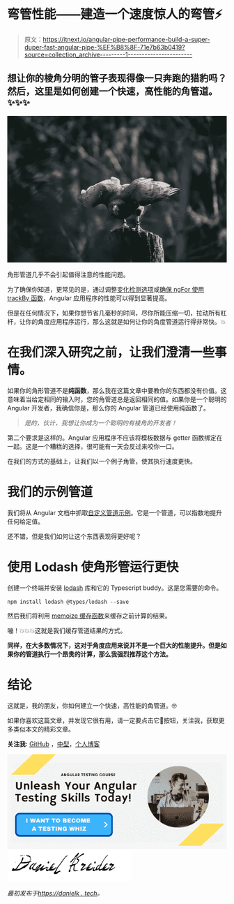 # 弯管性能——建造一个速度惊人的弯管⚡️

> 原文：<https://itnext.io/angular-pipe-performance-build-a-super-duper-fast-angular-pipe-%EF%B8%8F-71e7b63b0419?source=collection_archive---------1----------------------->

## 想让你的棱角分明的管子表现得像一只奔跑的猎豹吗？然后，这里是如何创建一个快速，高性能的角管道。✨✨✨

![](img/c72706009bcbc41068a3e52ea51ac341.png)

角形管道几乎不会引起值得注意的性能问题。

为了确保你知道，更常见的是，通过调整[变化检测选项](https://danielk.tech/home/heres-how-you-can-improve-angular-change-detection-performance)或[确保 ngFor 使用 trackBy 函数](https://danielk.tech/home/use-trackby-to-improve-angular-performance)，Angular 应用程序的性能可以得到显著提高。

但是在任何情况下，如果你想节省几毫秒的时间，尽你所能压缩一切，拉动所有杠杆，让你的角度应用程序运行，那么这就是如何让你的角度管道运行得非常快。💥

# 在我们深入研究之前，让我们澄清一些事情。

如果你的角形管道不是**纯函数**，那么我在这篇文章中要教你的东西都没有价值。这意味着当给定相同的输入时，您的角管道总是返回相同的值。如果你是一个聪明的 Angular 开发者，我确信你是，那么你的 Angular 管道已经使用纯函数了。

> *是的，伙计，我想让你成为一个聪明的有棱角的开发者！*

第二个要求是这样的。Angular 应用程序不应该将模板数据与 getter 函数绑定在一起。这是一个糟糕的选择，很可能有一天会反过来咬你一口。

在我们的方式的基础上，让我们以一个例子角管，使其执行速度更快。

# 我们的示例管道

我们将从 Angular 文档中抓取[自定义管道示例](https://angular.io/guide/pipes#example-transforming-a-value-exponentially)。它是一个管道，可以指数地提升任何给定值。

还不错。但是我们如何让这个东西表现得更好呢？

# 使用 Lodash 使角形管运行更快

创建一个终端并安装 [lodash](https://www.npmjs.com/package/lodash) 库和它的 Typescript buddy。这是您需要的命令。

```
npm install lodash @types/lodash --save
```

然后我们将利用 [memoize 缓存函数](https://lodash.com/docs/4.17.15#memoize)来缓存之前计算的结果。

嘣！💥💥💥这就是我们缓存管道结果的方式。

**同样，在大多数情况下，这对于角度应用来说并不是一个巨大的性能提升。但是如果你的管道执行一个昂贵的计算，那么我强烈推荐这个方法。**

# 结论

这就是，我的朋友，你如何建立一个快速，高性能的角管道。🤓

如果你喜欢这篇文章，并发现它很有用，请一定要点击它👏按钮，关注我，获取更多类似本文的精彩文章。

**关注我:** [GitHub](https://github.com/dkreider) ，[中型](https://dkreider.medium.com/)，[个人博客](https://danielk.tech)

[![](img/f1b6577fb74e9686aa28b76134fcd343.png)](https://school.danielk.tech/course/unleash-your-angular-testing-skills?utm_source=medium&utm_medium=banner&utm_campaign=unleash_testing_skills)![](img/73cacbc97b4c8af6ff46ab6436cfd367.png)

*最初发布于*[*https://danielk . tech*](https://danielk.tech/home/how-to-build-a-fast-angular-pipe)*。*